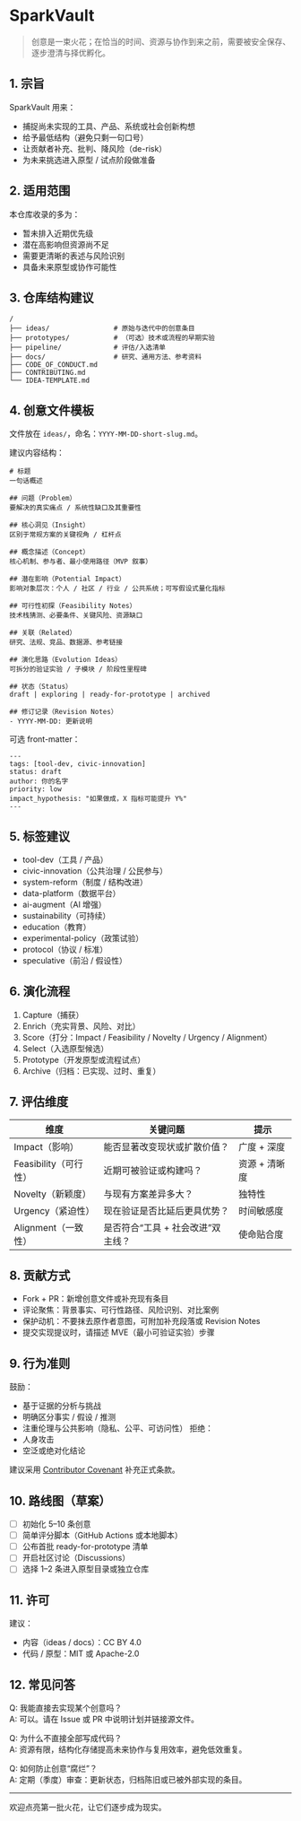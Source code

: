 # SparkVault

> 创意是一束火花；在恰当的时间、资源与协作到来之前，需要被安全保存、逐步澄清与择优孵化。

## 1. 宗旨
SparkVault 用来：
- 捕捉尚未实现的工具、产品、系统或社会创新构想
- 给予最低结构（避免只剩一句口号）
- 让贡献者补充、批判、降风险（de-risk）
- 为未来挑选进入原型 / 试点阶段做准备

## 2. 适用范围
本仓库收录的多为：
- 暂未排入近期优先级
- 潜在高影响但资源尚不足
- 需要更清晰的表述与风险识别
- 具备未来原型或协作可能性

## 3. 仓库结构建议
```
/
├── ideas/                # 原始与迭代中的创意条目
├── prototypes/           # （可选）技术或流程的早期实验
├── pipeline/             # 评估/入选清单
├── docs/                 # 研究、通用方法、参考资料
├── CODE_OF_CONDUCT.md
├── CONTRIBUTING.md
└── IDEA-TEMPLATE.md
```

## 4. 创意文件模板
文件放在 `ideas/`，命名：`YYYY-MM-DD-short-slug.md`。

建议内容结构：
```
# 标题
一句话概述

## 问题（Problem）
要解决的真实痛点 / 系统性缺口及其重要性

## 核心洞见（Insight）
区别于常规方案的关键视角 / 杠杆点

## 概念描述（Concept）
核心机制、参与者、最小使用路径（MVP 叙事）

## 潜在影响（Potential Impact）
影响对象层次：个人 / 社区 / 行业 / 公共系统；可写假设式量化指标

## 可行性初探（Feasibility Notes）
技术栈猜测、必要条件、关键风险、资源缺口

## 关联（Related）
研究、法规、竞品、数据源、参考链接

## 演化思路（Evolution Ideas）
可拆分的验证实验 / 子模块 / 阶段性里程碑

## 状态（Status）
draft | exploring | ready-for-prototype | archived

## 修订记录（Revision Notes）
- YYYY-MM-DD: 更新说明
```

可选 front-matter：
```
---
tags: [tool-dev, civic-innovation]
status: draft
author: 你的名字
priority: low
impact_hypothesis: "如果做成，X 指标可能提升 Y%"
---
```

## 5. 标签建议
- tool-dev（工具 / 产品）
- civic-innovation（公共治理 / 公民参与）
- system-reform（制度 / 结构改进）
- data-platform（数据平台）
- ai-augment（AI 增强）
- sustainability（可持续）
- education（教育）
- experimental-policy（政策试验）
- protocol（协议 / 标准）
- speculative（前沿 / 假设性）

## 6. 演化流程
1. Capture（捕获）  
2. Enrich（充实背景、风险、对比）  
3. Score（打分：Impact / Feasibility / Novelty / Urgency / Alignment）  
4. Select（入选原型候选）  
5. Prototype（开发原型或流程试点）  
6. Archive（归档：已实现、过时、重复）  

## 7. 评估维度
| 维度 | 关键问题 | 提示 |
|------|----------|------|
| Impact（影响） | 能否显著改变现状或扩散价值？ | 广度 + 深度 |
| Feasibility（可行性） | 近期可被验证或构建吗？ | 资源 + 清晰度 |
| Novelty（新颖度） | 与现有方案差异多大？ | 独特性 |
| Urgency（紧迫性） | 现在验证是否比延后更具优势？ | 时间敏感度 |
| Alignment（一致性） | 是否符合“工具 + 社会改进”双主线？ | 使命贴合度 |

## 8. 贡献方式
- Fork + PR：新增创意文件或补充现有条目
- 评论聚焦：背景事实、可行性路径、风险识别、对比案例
- 保护动机：不要抹去原作者意图，可附加补充段落或 Revision Notes
- 提交实现提议时，请描述 MVE（最小可验证实验）步骤

## 9. 行为准则
鼓励：
- 基于证据的分析与挑战
- 明确区分事实 / 假设 / 推测
- 注重伦理与公共影响（隐私、公平、可访问性）
拒绝：
- 人身攻击
- 空泛或绝对化结论

建议采用 [Contributor Covenant](https://www.contributor-covenant.org/) 补充正式条款。

## 10. 路线图（草案）
- [ ] 初始化 5–10 条创意
- [ ] 简单评分脚本（GitHub Actions 或本地脚本）
- [ ] 公布首批 ready-for-prototype 清单
- [ ] 开启社区讨论（Discussions）
- [ ] 选择 1–2 条进入原型目录或独立仓库

## 11. 许可
建议：
- 内容（ideas / docs）：CC BY 4.0
- 代码 / 原型：MIT 或 Apache-2.0

## 12. 常见问答
Q: 我能直接去实现某个创意吗？  
A: 可以。请在 Issue 或 PR 中说明计划并链接源文件。

Q: 为什么不直接全部写成代码？  
A: 资源有限，结构化存储提高未来协作与复用效率，避免低效重复。

Q: 如何防止创意“腐烂”？  
A: 定期（季度）审查：更新状态，归档陈旧或已被外部实现的条目。

---

欢迎点亮第一批火花，让它们逐步成为现实。